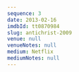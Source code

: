```yaml
---
sequence: 3
date: 2013-02-16
imdbId: tt0870984
slug: antichrist-2009
venue: null
venueNotes: null
medium: Netflix
mediumNotes: null
---
```


